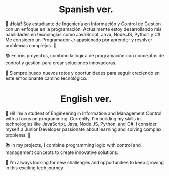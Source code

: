 <h1 align="center"> Spanish ver. </h1>
👋 ¡Hola! Soy estudiante de Ingeniería en Información y Control de Gestión con un enfoque en la programación. Actualmente estoy desarrollando mis habilidades en tecnologías como JavaScript, Java, Node.JS, Python y C#. Me considero un Programador Jr apasionado por aprender y resolver problemas complejos. 🚀
 
📚 En mis proyectos, combino la lógica de programación con conceptos de control y gestión para crear soluciones innovadoras.

🌟 Siempre busco nuevos retos y oportunidades para seguir creciendo en este emocionante camino tecnológico.

<h1 align="center"> English ver. </h1>

👋 Hi! I'm a student of Engineering in Information and Management Control with a focus on programming. Currently, I'm building my skills in technologies like JavaScript, Java, Node.JS, Python, and C#. I consider myself a Junior Developer passionate about learning and solving complex problems. 🚀

📚 In my projects, I combine programming logic with control and management concepts to create innovative solutions.

🌟 I'm always looking for new challenges and opportunities to keep growing in this exciting tech journey.
<!--
**sabestrell/sabestrell** is a ✨ _special_ ✨ repository because its `README.md` (this file) appears on your GitHub profile.

Here are some ideas to get you started:

- 🔭 I’m currently working on ...
- 🌱 I’m currently learning ...
- 👯 I’m looking to collaborate on ...
- 🤔 I’m looking for help with ...
- 💬 Ask me about ...
- 📫 How to reach me: ...
- 😄 Pronouns: ...
- ⚡ Fun fact: ...
-->
